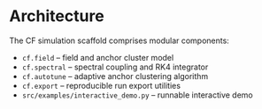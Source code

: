 # Architecture

The CF simulation scaffold comprises modular components:
- `cf.field` – field and anchor cluster model
- `cf.spectral` – spectral coupling and RK4 integrator
- `cf.autotune` – adaptive anchor clustering algorithm
- `cf.export` – reproducible run export utilities
- `src/examples/interactive_demo.py` – runnable interactive demo
